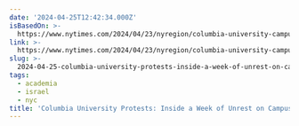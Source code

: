 ```yaml
---
date: '2024-04-25T12:42:34.000Z'
isBasedOn: >-
  https://www.nytimes.com/2024/04/23/nyregion/columbia-university-campus-protests.html
link: >-
  https://www.nytimes.com/2024/04/23/nyregion/columbia-university-campus-protests.html
slug: >-
  2024-04-25-columbia-university-protests-inside-a-week-of-unrest-on-campus-the-new-y
tags:
  - academia
  - israel
  - nyc
title: 'Columbia University Protests: Inside a Week of Unrest on Campus - The New Y'
---
```


